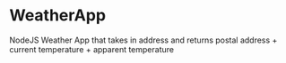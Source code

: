 # WeatherApp
NodeJS Weather App that takes in address and returns postal address + current temperature + apparent temperature
